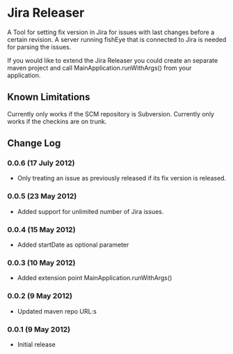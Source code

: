Jira Releaser
=========================

A Tool for setting fix version in Jira for issues with last changes before a certain revision.
A server running fishEye that is connected to Jira is needed for parsing the issues.

If you would like to extend the Jira Releaser you could create an separate maven project and call
MainApplication.runWithArgs() from your application.

Known Limitations
-----------------
Currently only works if the SCM repository is Subversion.
Currently only works if the checkins are on trunk.

Change Log
----------

### 0.0.6 (17 July 2012)
- Only treating an issue as previously released if its fix version is released.

### 0.0.5 (23 May 2012)
- Added support for unlimited number of Jira issues.

### 0.0.4 (15 May 2012)
- Added startDate as optional parameter

### 0.0.3 (10 May 2012)
- Added extension point MainApplication.runWithArgs()

### 0.0.2 (9 May 2012)
- Updated maven repo URL:s

### 0.0.1 (9 May 2012)
- Initial release